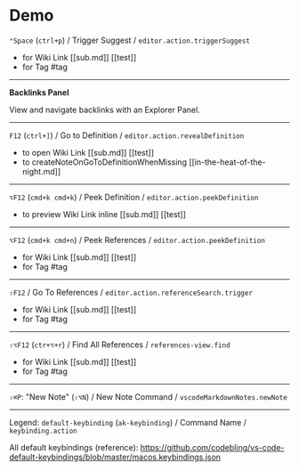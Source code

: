# Demo

`⌃Space` (`ctrl+p`) / Trigger Suggest / `editor.action.triggerSuggest`

- for Wiki Link [[sub.md]] [[test]]
- for Tag #tag

---

**Backlinks Panel**

View and navigate backlinks with an Explorer Panel.

---

`F12` (`ctrl+]`) / Go to Definition / `editor.action.revealDefinition`

- to open Wiki Link [[sub.md]] [[test]]
- to createNoteOnGoToDefinitionWhenMissing [[in-the-heat-of-the-night.md]]

---

`⌥F12` (`cmd+k cmd+k`) / Peek Definition / `editor.action.peekDefinition`

- to preview Wiki Link inline [[sub.md]] [[test]]

---

`⌥F12` (`cmd+k cmd+n`) / Peek References / `editor.action.peekDefinition`

- for Wiki Link [[sub.md]] [[test]]
- for Tag #tag

---

`⇧F12` / Go To References / `editor.action.referenceSearch.trigger`

- for Wiki Link [[sub.md]] [[test]]
- for Tag #tag

---

`⇧⌥F12` (`ctr+⌥+r`) / Find All References / `references-view.find`

- for Wiki Link [[sub.md]] [[test]]
- for Tag #tag

---

`⇧⌘P`: "New Note" (`⇧⌥N`) / New Note Command / `vscodeMarkdownNotes.newNote`

---

Legend:
`default-keybinding` (`ak-keybinding`) / Command Name / `keybinding.action`

All default keybindings (reference):
https://github.com/codebling/vs-code-default-keybindings/blob/master/macos.keybindings.json
